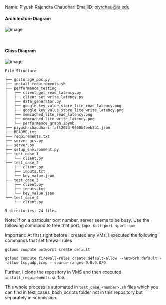 Name: Piyush Rajendra Chaudhari
EmailID: piyrchau@iu.edu

#### Architecture Diagram
![image](https://github.com/piyush26c/Memcached-Lite---Key-Value-Store/assets/40906515/2120c934-1450-44ff-8c3a-937636a89b63)

<br>

#### Class Diagram
![image](https://github.com/piyush26c/Memcached-Lite---Key-Value-Store/assets/40906515/e5f99183-a7af-433c-9de4-43ecf18fff70)



```
File Structure
.
├── gcstorage_poc.py
├── install_requirements.sh
├── performance_testing
│   ├── client_get_read_latency.py
│   ├── client_set_write_latency.py
│   ├── data_generator.py
│   ├── google_key_value_store_lite_read_latency.png
│   ├── google_key_value_store_lite_write_latency.png
│   ├── memcached_lite_read_latency.png
│   ├── memcached_lite_write_latency.png
│   └── performance_graph.ipynb
├── piyush-chaudhari-fall2023-9600b4eeb5b1.json
├── README.txt
├── requirements.txt
├── server_gcs.py
├── server.py
├── setup_environment.py
├── test_case_1
│   └── client.py
├── test_case_2
│   ├── client.py
│   ├── inputs.txt
│   └── key_value.json
├── test_case_3
│   ├── client.py
│   ├── inputs.txt
│   └── key_value.json
└── test_case_4
    └── client.py

5 directories, 24 files
```


Note: If on a particular port number, server seems to be busy. Use the following command to free that port.
```$npx kill-port <port-no>```

Important: At first sight before I created any VMs, I executed the following commands that set firewall rules

```gcloud compute networks create default```

```gcloud compute firewall-rules create default-allow --network default --allow tcp,udp,icmp --source-ranges 0.0.0.0/0```

Further, I clone the repository in VMS and then executed ```install_requirements.sh``` file.

This whole process is automated in ```test_case_<number>.sh``` files which you can find in test_cases_bash_scripts folder not in this repository but separately in submission.
